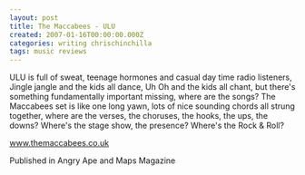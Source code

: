 ```yaml
---
layout: post
title: The Maccabees - ULU
created: 2007-01-16T00:00:00.000Z
categories: writing chrischinchilla
tags: music reviews
---
```


ULU is full of sweat, teenage hormones and casual day time radio listeners, Jingle jangle and the kids all dance, Uh Oh and the kids all chant, but there's something fundamentally important missing, where are the songs? The Maccabees set is like one long yawn, lots of nice sounding chords all strung together, where are the verses, the choruses, the hooks, the ups, the downs? Where's the stage show, the presence? Where's the Rock & Roll?

<a href='https://www.themaccabees.co.uk' target='_blank'>www.themaccabees.co.uk</a>

Published in Angry Ape and Maps Magazine
